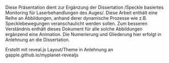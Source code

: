 Diese Präsentation dient zur Ergänzung der Dissertation /Speckle
basiertes Monitoring für Laserbehandlungen des Auges/. Diese Arbeit
enthält eine Reihe an Abbildungen, anhand derer dynamische Prozesse
wie z.B. Specklebewegungen veranschaulicht werden sollen. Zum besseren
Verständnis enthält dieses Dokument für alle solche Abbildungen
ergänzend eine Animation. Die Numerierung und Gliederung hier erfolgt
in Anlehnung an die Dissertation.


Erstellt mit reveal.js
Layout/Theme in Anlehnung an gapple.github.io/myplanet-revealjs 
